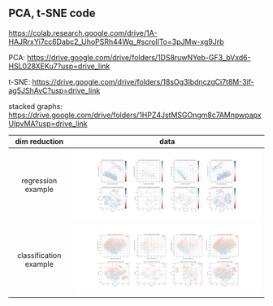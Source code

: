 ## PCA, t-SNE code 

https://colab.research.google.com/drive/1A-HAJRrxYi7cc6Dabc2_UhoPSRh44Wg_#scrollTo=3pJMw-xg9Jrb

PCA: https://drive.google.com/drive/folders/1DS8ruwNYeb-GF3_bVxd6-HSL028XEKu7?usp=drive_link

t-SNE: https://drive.google.com/drive/folders/18sOg3IbdnczgCi7t8M-3if-ag5JShAvC?usp=drive_link

stacked graphs: https://drive.google.com/drive/folders/1HPZ4JstMSGOngm8c7AMnpwpapxUIpvMA?usp=drive_link


 | dim reduction | data
:-----:|:-------------------------: 
|regression example| ![](Lipophilicity_AstraZeneca_PCA_TSNE.png)   
| classification example | ![](CYP1A2_Veith_PCA_TSNE.png)   
